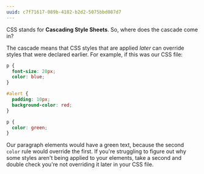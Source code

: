 ```yaml
---
uuid: c7f71617-089b-4182-b2d2-5075bbd087d7
---
```


CSS stands for **Cascading Style Sheets**. So, where does the cascade come in?

The cascade means that CSS styles that are applied _later_ can override styles that were declared earlier.
For example, if this was our CSS file:

```css
p {
  font-size: 20px;
  color: blue;
}

#alert {
  padding: 10px;
  background-color: red;
}

p {
  color: green;
}
```

Our paragraph elements would have a green text, because the second `color` rule would override the first.
If you're struggling to figure out why some styles aren't being applied to your elements, take a second and double
check you're not overriding it later in your CSS file.

